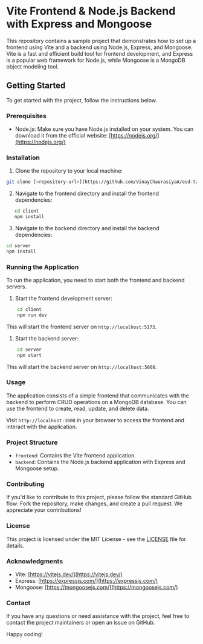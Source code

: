 # Vite Frontend & Node.js Backend with Express and Mongoose

This repository contains a sample project that demonstrates how to set up a frontend using Vite and a backend using Node.js, Express, and Mongoose. Vite is a fast and efficient build tool for frontend development, and Express is a popular web framework for Node.js, while Mongoose is a MongoDB object modeling tool.

## Getting Started

To get started with the project, follow the instructions below.

### Prerequisites

- Node.js: Make sure you have Node.js installed on your system. You can download it from the official website: [https://nodejs.org/](https://nodejs.org/)

### Installation

1. Clone the repository to your local machine:

```sh
git clone [<repository-url>](https://github.com/VinayChaurasiyaA/esd-task-manager.git)
```
2. Navigate to the frontend directory and install the frontend dependencies:
 ```sh    
    cd client
    npm install
```
3. Navigate to the backend directory and install the backend dependencies:
 ```sh 
 cd server
npm install
```
### Running the Application

To run the application, you need to start both the frontend and backend servers.

1. Start the frontend development server:
```sh 
    cd client
    npm run dev
```

This will start the frontend server on `http://localhost:5173`.

1. Start the backend server: 
```sh 
    cd server
    npm start
```

This will start the backend server on `http://localhost:5000`.

### Usage

The application consists of a simple frontend that communicates with the backend to perform CRUD operations on a MongoDB database. You can use the frontend to create, read, update, and delete data.

Visit `http://localhost:3000` in your browser to access the frontend and interact with the application.

### Project Structure

- `frontend`: Contains the Vite frontend application.
- `backend`: Contains the Node.js backend application with Express and Mongoose setup.

### Contributing

If you'd like to contribute to this project, please follow the standard GitHub flow: Fork the repository, make changes, and create a pull request. We appreciate your contributions!

### License

This project is licensed under the MIT License - see the [LICENSE](LICENSE) file for details.

### Acknowledgments

- Vite: [https://vitejs.dev/](https://vitejs.dev/)
- Express: [https://expressjs.com/](https://expressjs.com/)
- Mongoose: [https://mongoosejs.com/](https://mongoosejs.com/)

### Contact

If you have any questions or need assistance with the project, feel free to contact the project maintainers or open an issue on GitHub.

Happy coding!
